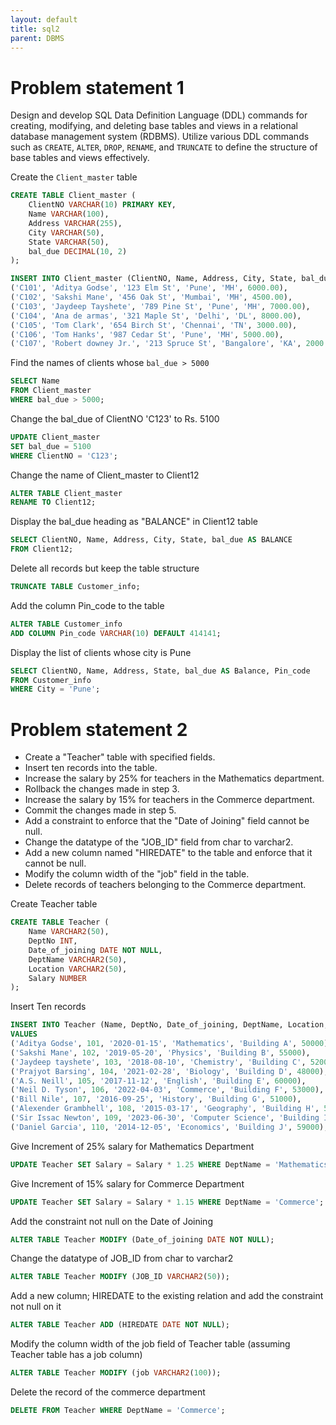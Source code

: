 ```yaml
---
layout: default
title: sql2
parent: DBMS
---
```


# Problem statement 1

Design and develop SQL Data Definition Language (DDL) commands for creating, modifying, and deleting base tables and views in a relational database management system (RDBMS). Utilize various DDL commands such as `CREATE`, `ALTER`, `DROP`, `RENAME`, and `TRUNCATE` to define the structure of base tables and views effectively.


Create the `Client_master` table

```sql
CREATE TABLE Client_master (
    ClientNO VARCHAR(10) PRIMARY KEY,
    Name VARCHAR(100),
    Address VARCHAR(255),
    City VARCHAR(50),
    State VARCHAR(50),
    bal_due DECIMAL(10, 2)
);
```

```sql
INSERT INTO Client_master (ClientNO, Name, Address, City, State, bal_due) VALUES
('C101', 'Aditya Godse', '123 Elm St', 'Pune', 'MH', 6000.00),
('C102', 'Sakshi Mane', '456 Oak St', 'Mumbai', 'MH', 4500.00),
('C103', 'Jaydeep Tayshete', '789 Pine St', 'Pune', 'MH', 7000.00),
('C104', 'Ana de armas', '321 Maple St', 'Delhi', 'DL', 8000.00),
('C105', 'Tom Clark', '654 Birch St', 'Chennai', 'TN', 3000.00),
('C106', 'Tom Hanks', '987 Cedar St', 'Pune', 'MH', 5000.00),
('C107', 'Robert downey Jr.', '213 Spruce St', 'Bangalore', 'KA', 2000.00),
```

Find the names of clients whose `bal_due > 5000`

```sql
SELECT Name
FROM Client_master
WHERE bal_due > 5000;
```

Change the bal_due of ClientNO 'C123' to Rs. 5100

```sql
UPDATE Client_master
SET bal_due = 5100
WHERE ClientNO = 'C123';
```

Change the name of Client_master to Client12

```sql
ALTER TABLE Client_master
RENAME TO Client12;
```

Display the bal_due heading as "BALANCE" in Client12 table

```sql
SELECT ClientNO, Name, Address, City, State, bal_due AS BALANCE
FROM Client12;
```

Delete all records but keep the table structure

```sql
TRUNCATE TABLE Customer_info;
```

Add the column Pin_code to the table

```sql
ALTER TABLE Customer_info
ADD COLUMN Pin_code VARCHAR(10) DEFAULT 414141;
```

Display the list of clients whose city is Pune

```sql
SELECT ClientNO, Name, Address, State, bal_due AS Balance, Pin_code
FROM Customer_info
WHERE City = 'Pune';
```




# Problem statement 2

- Create a "Teacher" table with specified fields.
- Insert ten records into the table.
- Increase the salary by 25% for teachers in the Mathematics department.
- Rollback the changes made in step 3.
- Increase the salary by 15% for teachers in the Commerce department.
- Commit the changes made in step 5.
- Add a constraint to enforce that the "Date of Joining" field cannot be null.
- Change the datatype of the "JOB_ID" field from char to varchar2.
- Add a new column named "HIREDATE" to the table and enforce that it cannot be null.
- Modify the column width of the "job" field in the table.
- Delete records of teachers belonging to the Commerce department.

Create Teacher table

```sql
CREATE TABLE Teacher (
    Name VARCHAR2(50),
    DeptNo INT,
    Date_of_joining DATE NOT NULL,
    DeptName VARCHAR2(50),
    Location VARCHAR2(50),
    Salary NUMBER
);
```

Insert Ten records

```sql
INSERT INTO Teacher (Name, DeptNo, Date_of_joining, DeptName, Location, Salary)
VALUES
('Aditya Godse', 101, '2020-01-15', 'Mathematics', 'Building A', 50000),
('Sakshi Mane', 102, '2019-05-20', 'Physics', 'Building B', 55000),
('Jaydeep tayshete', 103, '2018-08-10', 'Chemistry', 'Building C', 52000),
('Prajyot Barsing', 104, '2021-02-28', 'Biology', 'Building D', 48000),
('A.S. Neill', 105, '2017-11-12', 'English', 'Building E', 60000),
('Neil D. Tyson', 106, '2022-04-03', 'Commerce', 'Building F', 53000),
('Bill Nile', 107, '2016-09-25', 'History', 'Building G', 51000),
('Alexender Grambhell', 108, '2015-03-17', 'Geography', 'Building H', 54000),
('Sir Issac Newton', 109, '2023-06-30', 'Computer Science', 'Building I', 57000),
('Daniel Garcia', 110, '2014-12-05', 'Economics', 'Building J', 59000);
```

Give Increment of 25% salary for Mathematics Department

```sql
UPDATE Teacher SET Salary = Salary * 1.25 WHERE DeptName = 'Mathematics';
```

Give Increment of 15% salary for Commerce Department

```sql
UPDATE Teacher SET Salary = Salary * 1.15 WHERE DeptName = 'Commerce';
```

Add the constraint not null on the Date of Joining

```sql
ALTER TABLE Teacher MODIFY (Date_of_joining DATE NOT NULL);
```

Change the datatype of JOB_ID from char to varchar2

```sql
ALTER TABLE Teacher MODIFY (JOB_ID VARCHAR2(50));
```

Add a new column; HIREDATE to the existing relation and add the constraint not null on it

```sql
ALTER TABLE Teacher ADD (HIREDATE DATE NOT NULL);
```

Modify the column width of the job field of Teacher table (assuming Teacher table has a job column)

```sql
ALTER TABLE Teacher MODIFY (job VARCHAR2(100));
```

Delete the record of the commerce department

```sql
DELETE FROM Teacher WHERE DeptName = 'Commerce';
```